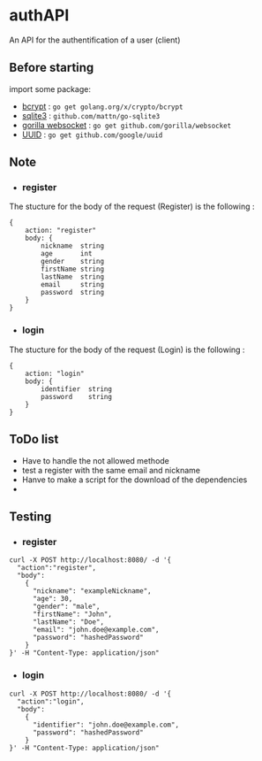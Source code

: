 # authAPI
An API for the authentification of a user (client)

## Before starting
import some package: 
- [bcrypt](https://pkg.go.dev/golang.org/x/crypto/bcrypt) : `go get golang.org/x/crypto/bcrypt`
- [sqlite3](github.com/mattn/go-sqlite3) : `github.com/mattn/go-sqlite3`
- [gorilla websocket](https://pkg.go.dev/github.com/gorilla/websocket) : `go get github.com/gorilla/websocket`
- [UUID](https://github.com/gofrs/uuid) : `go get github.com/google/uuid`

## Note
- ### register
The stucture for the body of the request (Register) is the following :
```
{
    action: "register"
    body: {
	    nickname  string
	    age       int   
	    gender    string
	    firstName string
	    lastName  string
	    email     string
	    password  string
    }
}
```

- ### login
The stucture for the body of the request (Login) is the following :
```
{
    action: "login"
    body: {
	    identifier  string
	    password    string
    }
}
```

## ToDo list
- Have to handle the not allowed methode
- test a register with the same email and nickname
- Hanve to make a script for the download of the dependencies
- 



## Testing
- ### register
```
curl -X POST http://localhost:8080/ -d '{
  "action":"register", 
  "body": 
    { 
      "nickname": "exampleNickname",
      "age": 30,
      "gender": "male",
      "firstName": "John",
      "lastName": "Doe",
      "email": "john.doe@example.com",
      "password": "hashedPassword"
    }
}' -H "Content-Type: application/json"
```

- ### login
```
curl -X POST http://localhost:8080/ -d '{
  "action":"login", 
  "body": 
    { 
      "identifier": "john.doe@example.com",
      "password": "hashedPassword"
    }
}' -H "Content-Type: application/json"
```